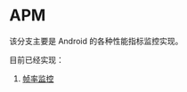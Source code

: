 # APM

该分支主要是 Android 的各种性能指标监控实现。

目前已经实现：

1. [帧率监控](./app/src/main/java/com/zengyu/sample/fps/FpsMonitor.kt)